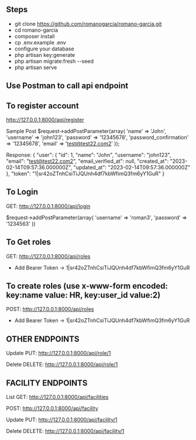 ## Steps

- git clone https://github.com/romanogarcia/romano-garcia.git
- cd romano-garcia
- composer install
- cp .env.example .env
- configure your database
- php artisan key:generate
- php artisan migrate:fresh --seed
- php artisan serve

## Use Postman to call api endpoint

## To register account
http://127.0.0.1:8000/api/register

Sample Post
$request->addPostParameter(array(
  'name' => 'John',
  'username' => 'john123',
  'password' => '12345678',
  'password_confirmation' => '12345678',
  'email' => 'test@test22.com2'
));

Response:
{
    "user": {
        "id": 1,
        "name": "John",
        "username": "john123",
        "email": "test@test22.com2",
        "email_verified_at": null,
        "created_at": "2023-02-14T09:57:36.000000Z",
        "updated_at": "2023-02-14T09:57:36.000000Z"
    },
    "token": "1|sr42oZTnhCsiTiJQUnh4df7kbWfimQ3fm6yY1GuR"
}

## To Login
GET: http://127.0.0.1:8000/api/login

$request->addPostParameter(array(
  'username' => 'roman3',
  'password' => '1234563'
))

## To Get roles
GET: http://127.0.0.1:8000/api/roles
- Add Bearer Token -> 1|sr42oZTnhCsiTiJQUnh4df7kbWfimQ3fm6yY1GuR

## To create roles (use x-www-form encoded: key:name  value: HR, key:user_id value:2)
POST: http://127.0.0.1:8000/api/roles
- Add Bearer Token -> 1|sr42oZTnhCsiTiJQUnh4df7kbWfimQ3fm6yY1GuR

## OTHER ENDPOINTS
Update
PUT: http://127.0.0.1:8000/api/role/1

Delete
DELETE: http://127.0.0.1:8000/api/role/1

## FACILITY ENDPOINTS
List
GET: http://127.0.0.1:8000/api/facilities

POST: http://127.0.0.1:8000/api/facility

Update
PUT: http://127.0.0.1:8000/api/facility/1

Delete
DELETE: http://127.0.0.1:8000/api/facility/1

